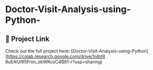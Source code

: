 # Doctor-Visit-Analysis-using-Python-
## 🔗 Project Link

Check out the full project here: [Doctor-Visit-Analysis-using-Python](https://colab.research.google.com/drive/1oIbf4 8uEAfJl95Frsn_okWKcoC4B61-r?usp=sharing)
